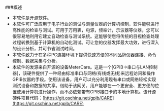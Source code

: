 ###概述
- 本软件是开源软件。
- 本软件可广泛应用于电子行业的测试与测量仪器的计算机控制，软件能够进行高性能的检查与测试。可用于万用表，电源，频率计，示波器等仪器，您可以很容易地利用它建立自动检查与测试系统。这能够使您将传统的目视检查处理过程转换到基于计算机的自动化测试。可让您的仪器发挥最大功效，进行深入的设计分析，并可节省测试时间。
- 本软件致力于在多种PC连接环境下提供快速方便的不同品牌仪器连接、命令控制、数据采集与分析。
- 本软件的发源来自开源的设备MeterCare。这是一个[GPIB->串口与LAN控制器]，该硬件提供了一种经由标准串口与网络(有线或无线)来远程访问和操作 GPIB仪器的手段。使用该设备，用户可以充分利用现有串口或网络轻松实现测试设备和数据的共享。借助于该网关，用户能够在一个更安全、更方便的位置使用计算机进行操作，而不必依赖带有GPIB接口卡的本地计算机。该开源硬件项目代码：[https://git.oschina.net/gpib/CARE](https://git.oschina.net/gpib/CARE)

